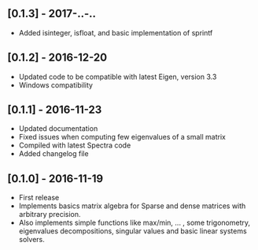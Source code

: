 ## [0.1.3] - 2017-..-..
- Added isinteger, isfloat, and basic implementation of sprintf

## [0.1.2] - 2016-12-20
- Updated code to be compatible with latest Eigen, version 3.3
- Windows compatibility

## [0.1.1] - 2016-11-23
- Updated documentation
- Fixed issues when computing few eigenvalues of a small matrix
- Compiled with latest Spectra code
- Added changelog file

## [0.1.0] - 2016-11-19
- First release
- Implements basics matrix algebra for Sparse and dense matrices with arbitrary precision.
- Also implements simple functions like max/min, ... , some trigonometry, eigenvalues decompositions, singular values and basic linear systems solvers.
